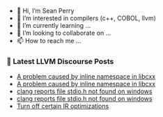 - 👋 Hi, I’m Sean Perry
- 👀 I’m interested in compilers (c++, COBOL, llvm)
- 🌱 I’m currently learning ...
- 💞️ I’m looking to collaborate on ...
- 📫 How to reach me ...

<!---
s66perry/s66perry is a ✨ special ✨ repository because its `README.md` (this file) appears on your GitHub profile.
You can click the Preview link to take a look at your changes.
--->
### 📕 Latest LLVM Discourse Posts

<!-- DISCOURSE-LLVM:START -->
- [A problem caused by inline namespace in libcxx](https://discourse.llvm.org/t/a-problem-caused-by-inline-namespace-in-libcxx/66485#post_8)
- [A problem caused by inline namespace in libcxx](https://discourse.llvm.org/t/a-problem-caused-by-inline-namespace-in-libcxx/66485#post_7)
- [clang reports file stdio.h not found on windows](https://discourse.llvm.org/t/clang-reports-file-stdio-h-not-found-on-windows/66534#post_6)
- [clang reports file stdio.h not found on windows](https://discourse.llvm.org/t/clang-reports-file-stdio-h-not-found-on-windows/66534#post_5)
- [Turn off certain IR optimizations](https://discourse.llvm.org/t/turn-off-certain-ir-optimizations/66475#post_3)
<!-- DISCOURSE-LLVM:END -->

